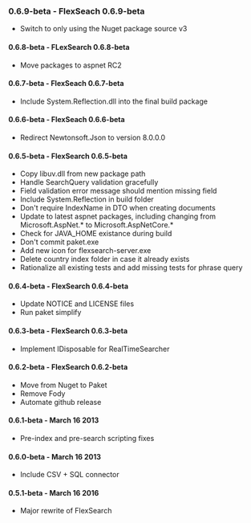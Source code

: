 ### 0.6.9-beta - FlexSeach 0.6.9-beta
* Switch to only using the Nuget package source v3

#### 0.6.8-beta - FLexSearch 0.6.8-beta
* Move packages to aspnet RC2

#### 0.6.7-beta - FlexSeach 0.6.7-beta
* Include System.Reflection.dll into the final build package

#### 0.6.6-beta - FlexSeach 0.6.6-beta
* Redirect Newtonsoft.Json to version 8.0.0.0

#### 0.6.5-beta - FlexSearch 0.6.5-beta
* Copy libuv.dll from new package path
* Handle SearchQuery validation gracefully
* Field validation error message should mention missing field
* Include System.Reflection in build folder
* Don't require IndexName in DTO when creating documents
* Update to latest aspnet packages, including changing from Microsoft.AspNet.* to Microsoft.AspNetCore.*
* Check for JAVA_HOME existance during build
* Don't commit paket.exe
* Add new icon for flexsearch-server.exe
* Delete country index folder in case it already exists
* Rationalize all existing tests and add missing tests for phrase query

#### 0.6.4-beta - FlexSearch 0.6.4-beta
* Update NOTICE and LICENSE files
* Run paket simplify

#### 0.6.3-beta - FlexSearch 0.6.3-beta
* Implement IDisposable for RealTimeSearcher

#### 0.6.2-beta - FlexSearch 0.6.2-beta
* Move from Nuget to Paket
* Remove Fody
* Automate github release

#### 0.6.1-beta - March 16 2013
* Pre-index and pre-search scripting fixes

#### 0.6.0-beta - March 16 2013
* Include CSV + SQL connector

#### 0.5.1-beta - March 16 2016
* Major rewrite of FlexSearch
